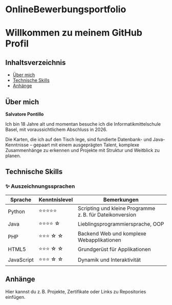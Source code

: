 # OnlineBewerbungsportfolio
<!DOCTYPE html>
<html lang="de">
<head>
  <meta charset="UTF-8" />
  <meta name="viewport" content="width=device-width, initial-scale=1.0"/>
</head>
<body>

  <h1>Willkommen zu meinem GitHub Profil</h1>

  <nav>
    <h2>Inhaltsverzeichnis</h2>
    <ul>
      <li><a href="#ueber-mich">Über mich</a></li>
      <li><a href="#skills">Technische Skills</a></li>
      <li><a href="#anhaenge">Anhänge</a></li>
    </ul>
  </nav>

  <section id="ueber-mich">
    <h2>Über mich</h2>
    <p><strong>Salvatore Pontillo</strong></p>
    <p>Ich bin 18 Jahre alt und momentan besuche ich die Informatikmittelschule Basel, mit voraussichtlichem Abschluss in 2026.</p>
    <p>Die Karten, die ich auf den Tisch lege, sind fundierte Datenbank- und Java-Kenntnisse – gepaart mit einem ausgeprägten Talent, komplexe Zusammenhänge zu erkennen und Projekte mit Struktur und Weitblick zu planen.</p>
  </section>

  <section id="skills">
    <h2>Technische Skills</h2>
    <h3>✨ Auszeichnungssprachen</h3>
    <table>
      <thead>
        <tr>
          <th>Sprache</th>
          <th>Kenntnislevel</th>
          <th>Bemerkungen</th>
        </tr>
      </thead>
      <tbody>
        <tr>
          <td>Python</td>
          <td>⭐⭐⭐⭐⭐</td>
          <td>Scripting und kleine Programme z. B. für Dateikonversion</td>
        </tr>
        <tr>
          <td>Java</td>
          <td>⭐⭐⭐⭐ ☆</td>
          <td>Lieblingsprogrammiersprache, OOP</td>
        </tr>
        <tr>
          <td>PHP</td>
          <td>⭐⭐⭐ ☆ ☆</td>
          <td>Backend Web und komplexe Webapplikationen</td>
        </tr>
        <tr>
          <td>HTML5</td>
          <td>⭐⭐⭐ ☆ ☆</td>
          <td>Grundgerüst für Applikationen</td>
        </tr>
        <tr>
          <td>JavaScript</td>
          <td>⭐⭐⭐ ☆ ☆</td>
          <td>Dynamik und Interaktivität</td>
        </tr>
      </tbody>
    </table>
  </section>

  <section id="anhaenge">
    <h2>Anhänge</h2>
    <p>Hier kannst du z. B. Projekte, Zertifikate oder Links zu Repositories einfügen.</p>
  </section>

</body>
</html>
